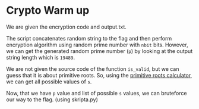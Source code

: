# Crypto Warm up
We are given the encryption code and output.txt.

The script concatenates random string to the flag and then perform encryption algorithm using random prime number with `nbit` bits. However, we can get the generated random prime number (`p`) by looking at the output string length which is `19489`.

We are not given the source code of the function `is_valid`, but we can guess that it is about primitive roots. So, using the [primitive roots calculator](http://www.bluetulip.org/2014/programs/primitive.html), we can get all possible values of `s`.

Now, that we have `p` value and list of possible `s` values, we can bruteforce our way to the flag. (using skripta.py)

